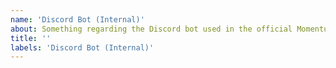 ```yaml
---
name: 'Discord Bot (Internal)'
about: Something regarding the Discord bot used in the official MomentumMod Discord channel
title: ''
labels: 'Discord Bot (Internal)'
---
```

